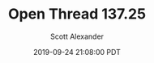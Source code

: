 ---
layout: podcast
title: "Open Thread 137.25"
author: Scott Alexander
description: https://slatestarcodex.com/2019/09/24/open-thread-137-25/
date: 2019-09-24 21:08:00 PDT
length: 460422
duration: 115
guid: open-thread-137-25
---